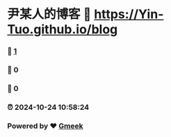 # 尹某人的博客 :link: https://Yin-Tuo.github.io/blog 
### :page_facing_up: [1](https://Yin-Tuo.github.io/blog/tag.html) 
### :speech_balloon: 0 
### :hibiscus: 0 
### :alarm_clock: 2024-10-24 10:58:24 
### Powered by :heart: [Gmeek](https://github.com/Meekdai/Gmeek)
